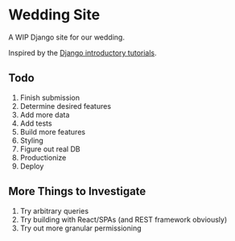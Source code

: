 # Wedding Site
A WIP Django site for our wedding.

Inspired by the [Django introductory tutorials](https://docs.djangoproject.com/en/3.2/intro/tutorial01/).


## Todo
1. Finish submission
1. Determine desired features
1. Add more data
1. Add tests
1. Build more features
1. Styling
1. Figure out real DB
1. Productionize
1. Deploy


## More Things to Investigate
1. Try arbitrary queries
1. Try building with React/SPAs (and REST framework obviously)
1. Try out more granular permissioning
